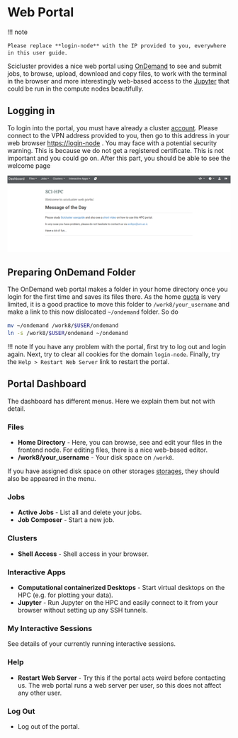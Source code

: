 # Web Portal

!!! note

    Please replace **login-node** with the IP provided to you, everywhere in this user guide.

Scicluster provides a nice web portal using [OnDemand](https://openondemand.org) to see and submit jobs, to browse, upload, download and copy files, to work with the terminal in the browser and more interestingly web-based access to the [Jupyter](https://jupyter.org) that could be run in the compute nodes beautifully.


## Logging in

To login into the portal, you must have already a cluster [account](../about/getting-started.md/#get-an-account). Please connect to the VPN address provided to you, then go to this address in your web browser [https://login-node](https://login-node) . You may face with a potential security warning. This is because we do not get a registered certificate. This is not important and you could go on. After this part, you should be able to see the welcome page

![web_portal_welcome_page](images/web_portal_welcome_page.png "web portal welcome page")

## Preparing OnDemand Folder

The OnDemand web portal makes a folder in your home directory once you login for the first time and saves its files there. As the home [quota](../storage/storage.md/#quota) is very limited, it is a good practice to move this folder to ``/work8/your_username`` and make a link to this now dislocated ``~/ondemand`` folder. So do

```bash
mv ~/ondemand /work8/$USER/ondemand
ln -s /work8/$USER/ondemand ~/ondemand
```

!!! note
    If you have any problem with the portal, first try to log out and login again.
    Next, try to clear all cookies for the domain `login-node`.
    Finally, try the `Help > Restart Web Server` link to restart the portal.
    


## Portal Dashboard

The dashboard has different menus. Here we explain them but not with detail.

### Files

- **Home Directory** - Here, you can browse, see and edit your files in the frontend node. For editing files, there is a nice web-based editor.
- **/work8/your_username** - Your disk space on ``/work8``.

If you have assigned disk space on other storages [storages](../storage/storage.md), they should also be appeared in the menu.

### Jobs

- **Active Jobs** - List all and delete your jobs.
- **Job Composer** - Start a new job.

### Clusters

- **Shell Access** - Shell access in your browser.

### Interactive Apps

- **Computational containerized Desktops** - Start virtual desktops on the HPC (e.g. for plotting your data).
- **Jupyter** - Run Jupyter on the HPC and easily connect to it from your browser without setting up any SSH tunnels.

### My Interactive Sessions

See details of your currently running interactive sessions.

### Help

- **Restart Web Server** - Try this if the portal acts weird before contacting us. The web portal runs a web server per user, so this does not affect any other user.

### Log Out

- Log out of the portal.
